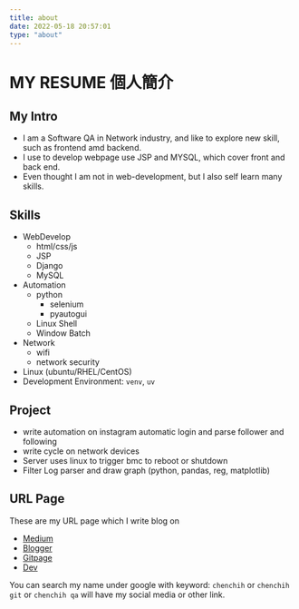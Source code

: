 ```yaml
---
title: about
date: 2022-05-18 20:57:01
type: "about"
---
```


# MY RESUME 個人簡介

## My Intro

- I am a Software QA in Network industry, and like to explore new skill, such as frontend amd backend.
- I use to develop webpage use JSP and MYSQL, which cover front and back end.
- Even thought I am not in web-development, but I also self learn many skills.

## Skills

- WebDevelop
  - html/css/js
  - JSP
  - Django
  - MySQL
- Automation
  - python
    - selenium
    - pyautogui
  - Linux Shell
  - Window Batch
- Network
  - wifi
  - network security
- Linux (ubuntu/RHEL/CentOS)
- Development Environment: `venv`, `uv`

## Project

- write automation on instagram automatic login and parse follower and following
- write cycle on network devices
- Server uses linux to trigger bmc to reboot or shutdown
- Filter Log parser and draw graph (python, pandas, reg, matplotlib)

## URL Page

These are my URL page which I write blog on

- [Medium](https://medium.com/jacklee26)
- [Blogger](https://chenchih-tutorial.blogspot.com/)
- [Gitpage](https://github.com/chenchih)
- [Dev](https://dev.to/chenchih)

You can search my name under google with keyword: `chenchih` or `chenchih git` or `chenchih qa` will have my social media or other link.

